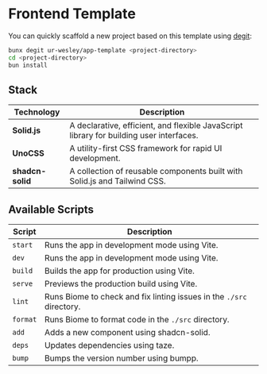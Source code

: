 # Frontend Template

You can quickly scaffold a new project based on this template using [degit](https://github.com/Rich-Harris/degit):

```bash
bunx degit ur-wesley/app-template <project-directory>
cd <project-directory>
bun install
```

## Stack

| Technology       | Description                                                                             |
| ---------------- | --------------------------------------------------------------------------------------- |
| **Solid.js**     | A declarative, efficient, and flexible JavaScript library for building user interfaces. |
| **UnoCSS**       | A utility-first CSS framework for rapid UI development.                                 |
| **shadcn-solid** | A collection of reusable components built with Solid.js and Tailwind CSS.               |

## Available Scripts

| Script   | Description                                                          |
| -------- | -------------------------------------------------------------------- |
| `start`  | Runs the app in development mode using Vite.                         |
| `dev`    | Runs the app in development mode using Vite.                         |
| `build`  | Builds the app for production using Vite.                            |
| `serve`  | Previews the production build using Vite.                            |
| `lint`   | Runs Biome to check and fix linting issues in the `./src` directory. |
| `format` | Runs Biome to format code in the `./src` directory.                  |
| `add`    | Adds a new component using shadcn-solid.                             |
| `deps`   | Updates dependencies using taze.                                     |
| `bump`   | Bumps the version number using bumpp.                                |
